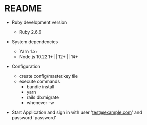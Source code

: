 # README

* Ruby development version
  - Ruby 2.6.6

* System dependencies
  - Yarn 1.x+
  - Node.js 10.22.1+ || 12+ || 14+

* Configuration
  - create config/master.key file
  - execute commands
    - bundle install
    - yarn
    - rails db:migrate
    - whenever -w

* Start Application and sign in with user 'test@example.com' and password 'password'
